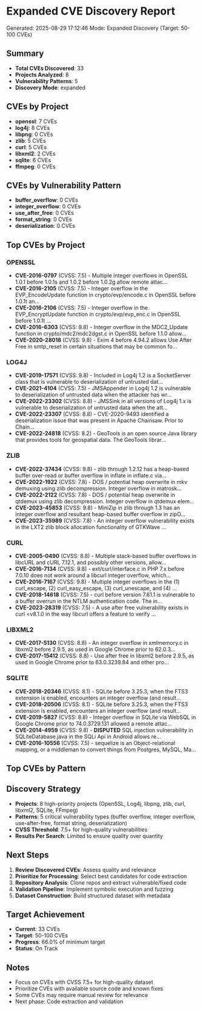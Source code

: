 # Expanded CVE Discovery Report

Generated: 2025-08-29 17:12:46
Mode: Expanded Discovery (Target: 50-100 CVEs)

## Summary
- **Total CVEs Discovered**: 33
- **Projects Analyzed**: 8
- **Vulnerability Patterns**: 5
- **Discovery Mode**: expanded

## CVEs by Project
- **openssl**: 7 CVEs
- **log4j**: 8 CVEs
- **libpng**: 0 CVEs
- **zlib**: 5 CVEs
- **curl**: 5 CVEs
- **libxml2**: 2 CVEs
- **sqlite**: 6 CVEs
- **ffmpeg**: 0 CVEs

## CVEs by Vulnerability Pattern
- **buffer_overflow**: 0 CVEs
- **integer_overflow**: 0 CVEs
- **use_after_free**: 0 CVEs
- **format_string**: 0 CVEs
- **deserialization**: 0 CVEs

## Top CVEs by Project

### OPENSSL
- **CVE-2016-0797** (CVSS: 7.5) - Multiple integer overflows in OpenSSL 1.0.1 before 1.0.1s and 1.0.2 before 1.0.2g allow remote attac...
- **CVE-2016-2105** (CVSS: 7.5) - Integer overflow in the EVP_EncodeUpdate function in crypto/evp/encode.c in OpenSSL before 1.0.1t an...
- **CVE-2016-2106** (CVSS: 7.5) - Integer overflow in the EVP_EncryptUpdate function in crypto/evp/evp_enc.c in OpenSSL before 1.0.1t ...
- **CVE-2016-6303** (CVSS: 9.8) - Integer overflow in the MDC2_Update function in crypto/mdc2/mdc2dgst.c in OpenSSL before 1.1.0 allow...
- **CVE-2020-28018** (CVSS: 9.8) - Exim 4 before 4.94.2 allows Use After Free in smtp_reset in certain situations that may be common fo...

### LOG4J
- **CVE-2019-17571** (CVSS: 9.8) - Included in Log4j 1.2 is a SocketServer class that is vulnerable to deserialization of untrusted dat...
- **CVE-2021-4104** (CVSS: 7.5) - JMSAppender in Log4j 1.2 is vulnerable to deserialization of untrusted data when the attacker has wr...
- **CVE-2022-23302** (CVSS: 8.8) - JMSSink in all versions of Log4j 1.x is vulnerable to deserialization of untrusted data when the att...
- **CVE-2022-23307** (CVSS: 8.8) - CVE-2020-9493 identified a deserialization issue that was present in Apache Chainsaw. Prior to Chain...
- **CVE-2022-24818** (CVSS: 8.2) - GeoTools is an open source Java library that provides tools for geospatial data. The GeoTools librar...

### ZLIB
- **CVE-2022-37434** (CVSS: 9.8) - zlib through 1.2.12 has a heap-based buffer over-read or buffer overflow in inflate in inflate.c via...
- **CVE-2022-1922** (CVSS: 7.8) - DOS / potential heap overwrite in mkv demuxing using zlib decompression. Integer overflow in matrosk...
- **CVE-2022-2122** (CVSS: 7.8) - DOS / potential heap overwrite in qtdemux using zlib decompression. Integer overflow in qtdemux elem...
- **CVE-2023-45853** (CVSS: 9.8) - MiniZip in zlib through 1.3 has an integer overflow and resultant heap-based buffer overflow in zipO...
- **CVE-2023-35989** (CVSS: 7.8) - An integer overflow vulnerability exists in the LXT2 zlib block allocation functionality of GTKWave ...

### CURL
- **CVE-2005-0490** (CVSS: 8.8) - Multiple stack-based buffer overflows in libcURL and cURL 7.12.1, and possibly other versions, allow...
- **CVE-2016-7134** (CVSS: 9.8) - ext/curl/interface.c in PHP 7.x before 7.0.10 does not work around a libcurl integer overflow, which...
- **CVE-2016-7167** (CVSS: 9.8) - Multiple integer overflows in the (1) curl_escape, (2) curl_easy_escape, (3) curl_unescape, and (4) ...
- **CVE-2018-14618** (CVSS: 7.5) - curl before version 7.61.1 is vulnerable to a buffer overrun in the NTLM authentication code. The in...
- **CVE-2023-28319** (CVSS: 7.5) - A use after free vulnerability exists in curl <v8.1.0 in the way libcurl offers a feature to verify ...

### LIBXML2
- **CVE-2017-5130** (CVSS: 8.8) - An integer overflow in xmlmemory.c in libxml2 before 2.9.5, as used in Google Chrome prior to 62.0.3...
- **CVE-2017-15412** (CVSS: 8.8) - Use after free in libxml2 before 2.9.5, as used in Google Chrome prior to 63.0.3239.84 and other pro...

### SQLITE
- **CVE-2018-20346** (CVSS: 8.1) - SQLite before 3.25.3, when the FTS3 extension is enabled, encounters an integer overflow (and result...
- **CVE-2018-20506** (CVSS: 8.1) - SQLite before 3.25.3, when the FTS3 extension is enabled, encounters an integer overflow (and result...
- **CVE-2019-5827** (CVSS: 8.8) - Integer overflow in SQLite via WebSQL in Google Chrome prior to 74.0.3729.131 allowed a remote attac...
- **CVE-2014-4959** (CVSS: 9.8) - **DISPUTED** SQL injection vulnerability in SQLiteDatabase.java in the SQLi Api in Android allows re...
- **CVE-2016-10556** (CVSS: 7.5) - sequelize is an Object-relational mapping, or a middleman to convert things from Postgres, MySQL, Ma...

## Top CVEs by Pattern


## Discovery Strategy
- **Projects**: 8 high-priority projects (OpenSSL, Log4j, libpng, zlib, curl, libxml2, SQLite, FFmpeg)
- **Patterns**: 5 critical vulnerability types (buffer overflow, integer overflow, use-after-free, format string, deserialization)
- **CVSS Threshold**: 7.5+ for high-quality vulnerabilities
- **Results Per Search**: Limited to ensure quality over quantity

## Next Steps
1. **Review Discovered CVEs**: Assess quality and relevance
2. **Prioritize for Processing**: Select best candidates for code extraction
3. **Repository Analysis**: Clone repos and extract vulnerable/fixed code
4. **Validation Pipeline**: Implement symbolic execution and fuzzing
5. **Dataset Construction**: Build structured dataset with metadata

## Target Achievement
- **Current**: 33 CVEs
- **Target**: 50-100 CVEs
- **Progress**: 66.0% of minimum target
- **Status**: On Track

## Notes
- Focus on CVEs with CVSS 7.5+ for high-quality dataset
- Prioritize CVEs with available source code and known fixes
- Some CVEs may require manual review for relevance
- Next phase: Code extraction and validation
